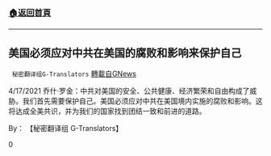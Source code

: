 ###  [:house:返回首頁](https://github.com/ourhimalayas/txt)
---

## 美国必须应对中共在美国的腐败和影响来保护自己
` 秘密翻译组G-Translators` [轉載自GNews](https://gnews.org/zh-hans/1112366/)

4/17/2021 乔什·罗金：中共对美国的安全、公共健康、经济繁荣和自由构成了威胁。我们首先需要保护自己。美国必须应对中共在美国境内实施的腐败和影响。这将达成全美共识，并为我们的国家找到团结一致和前进的道路。

By： 【秘密翻译组 G-Translators】

0
